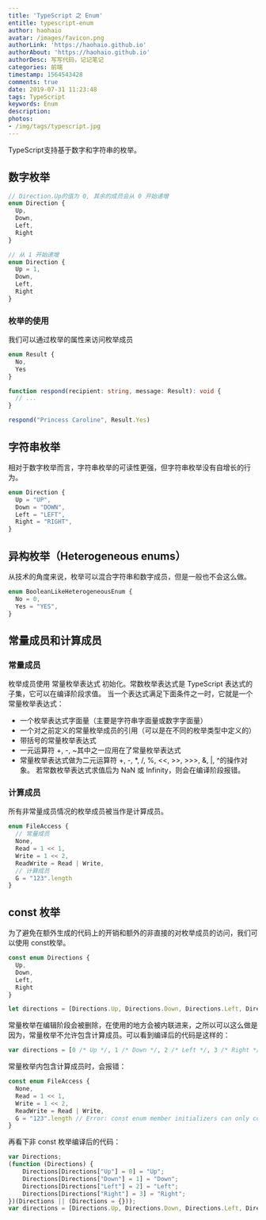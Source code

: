```yaml
---
title: 'TypeScript 之 Enum'
entitle: typescript-enum
author: haohaio
avatar: /images/favicon.png
authorLink: 'https://haohaio.github.io'
authorAbout: 'https://haohaio.github.io'
authorDesc: 写写代码，记记笔记
categories: 前端
timestamp: 1564543428
comments: true
date: 2019-07-31 11:23:48
tags: TypeScript
keywords: Enum
description:
photos:
- /img/tags/typescript.jpg
---
```


TypeScript支持基于数字和字符串的枚举。

## 数字枚举

```ts
// Direction.Up的值为 0, 其余的成员会从 0 开始递增
enum Direction {
  Up,
  Down,
  Left,
  Right
}

// 从 1 开始递增
enum Direction {
  Up = 1,
  Down,
  Left,
  Right
}
```

### 枚举的使用

我们可以通过枚举的属性来访问枚举成员

```ts
enum Result {
  No,
  Yes
}

function respond(recipient: string, message: Result): void {
  // ...
}

respond("Princess Caroline", Result.Yes)
```

## 字符串枚举

相对于数字枚举而言，字符串枚举的可读性更强，但字符串枚举没有自增长的行为。

```ts
enum Direction {
  Up = "UP",
  Down = "DOWN",
  Left = "LEFT",
  Right = "RIGHT",
}
```

## 异构枚举（Heterogeneous enums）

从技术的角度来说，枚举可以混合字符串和数字成员，但是一般也不会这么做。

```ts
enum BooleanLikeHeterogeneousEnum {
  No = 0,
  Yes = "YES",
}
```

## 常量成员和计算成员

### 常量成员

枚举成员使用 常量枚举表达式 初始化。常数枚举表达式是 TypeScript 表达式的子集，它可以在编译阶段求值。 当一个表达式满足下面条件之一时，它就是一个常量枚举表达式：

- 一个枚举表达式字面量（主要是字符串字面量或数字字面量）
- 一个对之前定义的常量枚举成员的引用（可以是在不同的枚举类型中定义的）
- 带括号的常量枚举表达式
- 一元运算符 +, -, ~其中之一应用在了常量枚举表达式
- 常量枚举表达式做为二元运算符 +, -, *, /, %, <<, >>, >>>, &, |, ^的操作对象。 若常数枚举表达式求值后为 NaN 或 Infinity，则会在编译阶段报错。

### 计算成员

所有非常量成员情况的枚举成员被当作是计算成员。

```ts
enum FileAccess {
  // 常量成员
  None,
  Read = 1 << 1,
  Write = 1 << 2,
  ReadWrite = Read | Write,
  // 计算成员
  G = "123".length
}
```

## const 枚举

为了避免在额外生成的代码上的开销和额外的非直接的对枚举成员的访问，我们可以使用 const枚举。

```ts
const enum Directions {
  Up,
  Down,
  Left,
  Right
}

let directions = [Directions.Up, Directions.Down, Directions.Left, Directions.Right]
```

常量枚举在编辑阶段会被删除，在使用的地方会被内联进来，之所以可以这么做是因为，常量枚举不允许包含计算成员。可以看到编译后的代码是这样的：

```ts
var directions = [0 /* Up */, 1 /* Down */, 2 /* Left */, 3 /* Right */];
```

常量枚举内包含计算成员时，会报错：

```ts
const enum FileAccess {
  None,
  Read = 1 << 1,
  Write = 1 << 2,
  ReadWrite = Read | Write,
  G = "123".length // Error: const enum member initializers can only contain literal values and other computed enum values.
}
```

再看下非 const 枚举编译后的代码：

```ts
var Directions;
(function (Directions) {
    Directions[Directions["Up"] = 0] = "Up";
    Directions[Directions["Down"] = 1] = "Down";
    Directions[Directions["Left"] = 2] = "Left";
    Directions[Directions["Right"] = 3] = "Right";
})(Directions || (Directions = {}));
var directions = [Directions.Up, Directions.Down, Directions.Left, Directions.Right];
```
